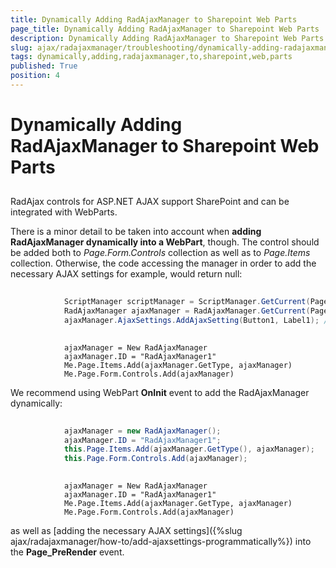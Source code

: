 ```yaml
---
title: Dynamically Adding RadAjaxManager to Sharepoint Web Parts
page_title: Dynamically Adding RadAjaxManager to Sharepoint Web Parts | UI for ASP.NET AJAX Documentation
description: Dynamically Adding RadAjaxManager to Sharepoint Web Parts
slug: ajax/radajaxmanager/troubleshooting/dynamically-adding-radajaxmanager-to-sharepoint-web-parts
tags: dynamically,adding,radajaxmanager,to,sharepoint,web,parts
published: True
position: 4
---
```


# Dynamically Adding RadAjaxManager to Sharepoint Web Parts



## 

RadAjax controls for ASP.NET AJAX support SharePoint and can be integrated with WebParts.

There is a minor detail to be taken into account when __adding RadAjaxManager dynamically into a WebPart__, though. The control should be added both to *Page.Form.Controls* collection as well as to *Page.Items* collection. Otherwise, the code accessing the manager in order to add the necessary AJAX settings for example, would return null:



````C#
	
	        ScriptManager scriptManager = ScriptManager.GetCurrent(Page);
	        RadAjaxManager ajaxManager = RadAjaxManager.GetCurrent(Page);
	        ajaxManager.AjaxSettings.AddAjaxSetting(Button1, Label1); //may throw null reference exception  
	
````
````VB.NET
	        ajaxManager = New RadAjaxManager
	        ajaxManager.ID = "RadAjaxManager1"
	        Me.Page.Items.Add(ajaxManager.GetType, ajaxManager)
	        Me.Page.Form.Controls.Add(ajaxManager)
````


We recommend using WebPart __OnInit__ event to add the RadAjaxManager dynamically:



````C#
	
	        ajaxManager = new RadAjaxManager();
	        ajaxManager.ID = "RadAjaxManager1";
	        this.Page.Items.Add(ajaxManager.GetType(), ajaxManager);
	        this.Page.Form.Controls.Add(ajaxManager);
	
````
````VB.NET
	        ajaxManager = New RadAjaxManager
	        ajaxManager.ID = "RadAjaxManager1"
	        Me.Page.Items.Add(ajaxManager.GetType, ajaxManager)
	        Me.Page.Form.Controls.Add(ajaxManager)
````


as well as [adding the necessary AJAX settings]({%slug ajax/radajaxmanager/how-to/add-ajaxsettings-programmatically%}) into the __Page_PreRender__ event.
